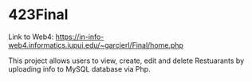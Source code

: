 # 423Final
 
 Link to Web4: https://in-info-web4.informatics.iupui.edu/~garcierl/Final/home.php
 
 
This project allows users to view, create, edit and delete Restuarants by uploading info to MySQL database via Php.
